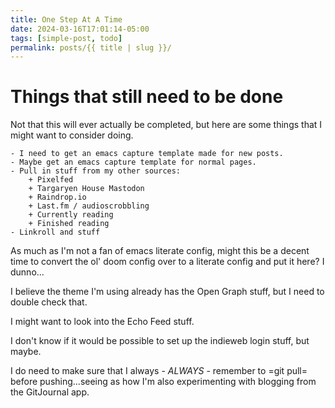 ```yaml
---
title: One Step At A Time
date: 2024-03-16T17:01:14-05:00
tags: [simple-post, todo]
permalink: posts/{{ title | slug }}/
---
```


# Things that still need to be done

Not that this will ever actually be completed, but here are some things that I might want to consider doing.

    - I need to get an emacs capture template made for new posts.
    - Maybe get an emacs capture template for normal pages.
    - Pull in stuff from my other sources:
        + Pixelfed
        + Targaryen House Mastodon
        + Raindrop.io
        + Last.fm / audioscrobbling
        + Currently reading
        + Finished reading
    - Linkroll and stuff

As much as I'm not a fan of emacs literate config, might this be a decent time to convert the ol' doom config over to a literate config and put it here? I dunno...

I believe the theme I'm using already has the Open Graph stuff, but I need to double check that.

I might want to look into the Echo Feed stuff.

I don't know if it would be possible to set up the indieweb login stuff, but maybe.

I do need to make sure that I always - *ALWAYS* - remember to =git pull= before pushing...seeing as how I'm also experimenting with blogging from the GitJournal app.
